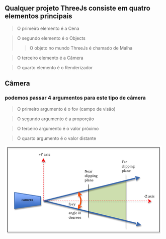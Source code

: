 ## Qualquer projeto ThreeJs consiste em quatro elementos principais

> O primeiro elemento é a Cena

> O segundo elemento é o Objects
>
> > O objeto no mundo ThreeJs é chamado de Malha

> O terceiro elemento é a Câmera

> O quarto elemento é o Renderizador

## Câmera

### podemos passar 4 argumentos para este tipo de câmera

> O primeiro argumento é o fov (campo de visão)

> O segundo argumento é a proporção

> O terceiro argumento é o valor próximo

> O quarto argumento é o valor distante

<img src="./assets/camera.png" />
